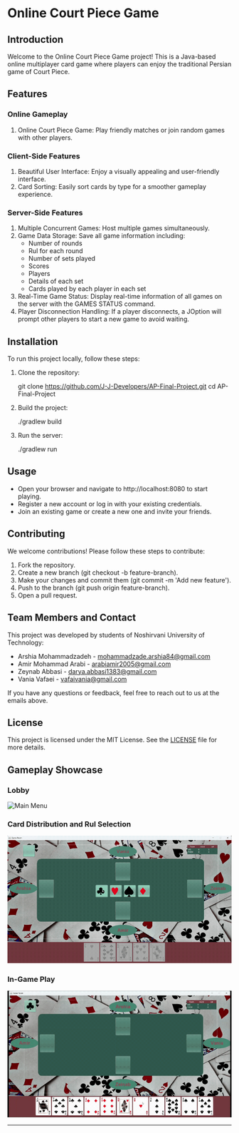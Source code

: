 

# Online Court Piece Game

## Introduction
Welcome to the Online Court Piece Game project! This is a Java-based online multiplayer card game where players can enjoy the traditional Persian game of Court Piece.

## Features
### Online Gameplay
1. Online Court Piece Game: Play friendly matches or join random games with other players.

### Client-Side Features
1. Beautiful User Interface: Enjoy a visually appealing and user-friendly interface.
2. Card Sorting: Easily sort cards by type for a smoother gameplay experience.

### Server-Side Features
1. Multiple Concurrent Games: Host multiple games simultaneously.
2. Game Data Storage: Save all game information including:
    - Number of rounds
    - Rul for each round
    - Number of sets played
    - Scores
    - Players
    - Details of each set
    - Cards played by each player in each set
3. Real-Time Game Status: Display real-time information of all games on the server with the GAMES STATUS command.
4. Player Disconnection Handling: If a player disconnects, a JOption will prompt other players to start a new game to avoid waiting.

## Installation
To run this project locally, follow these steps:

1. Clone the repository:
  
   git clone https://github.com/J-J-Developers/AP-Final-Project.git
   cd AP-Final-Project
   
2. Build the project:
  
   ./gradlew build
   
3. Run the server:
  
   ./gradlew run
   
## Usage
- Open your browser and navigate to http://localhost:8080 to start playing.
- Register a new account or log in with your existing credentials.
- Join an existing game or create a new one and invite your friends.

## Contributing
We welcome contributions! Please follow these steps to contribute:

1. Fork the repository.
2. Create a new branch (git checkout -b feature-branch).
3. Make your changes and commit them (git commit -m 'Add new feature').
4. Push to the branch (git push origin feature-branch).
5. Open a pull request.

## Team Members and Contact
This project was developed by students of Noshirvani University of Technology:
- Arshia Mohammadzadeh - [mohammadzade.arshia84@gmail.com](mailto:mohammadzade.arshia84@gmail.com)
- Amir Mohammad Arabi - [arabiamir2005@gmail.com](mailto:arabiamir2005@gmail.com)
- Zeynab Abbasi - [darya.abbasi1383@gmail.com](mailto:darya.abbasi1383@gmail.com)
- Vania Vafaei - [vafaivania@gmail.com](mailto:vafaivania@gmail.com)

If you have any questions or feedback, feel free to reach out to us at the emails above.

## License
This project is licensed under the MIT License. See the [LICENSE](LICENSE) file for more details.

## Gameplay Showcase
### Lobby
![Main Menu](src/main/java/Images/Lobby5.gif)

### Card Distribution and Rul Selection
![Card Distribution and Rul Selection](src/main/java/Images/Card%20dividing.gif)

### In-Game Play
![Game Play](src/main/java/Images/Card%20Puting.gif)

---






